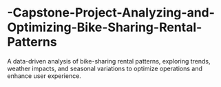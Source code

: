 # -Capstone-Project-Analyzing-and-Optimizing-Bike-Sharing-Rental-Patterns
A data-driven analysis of bike-sharing rental patterns, exploring trends, weather impacts, and seasonal variations to optimize operations and enhance user experience.
